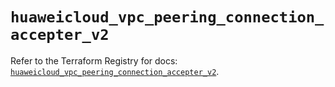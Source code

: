 # `huaweicloud_vpc_peering_connection_accepter_v2`

Refer to the Terraform Registry for docs: [`huaweicloud_vpc_peering_connection_accepter_v2`](https://registry.terraform.io/providers/huaweicloud/huaweicloud/1.71.1/docs/resources/vpc_peering_connection_accepter_v2).
